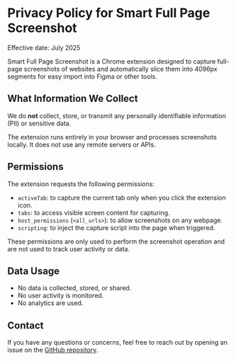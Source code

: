 # Privacy Policy for Smart Full Page Screenshot

Effective date: July 2025

Smart Full Page Screenshot is a Chrome extension designed to capture full-page screenshots of websites and automatically slice them into 4096px segments for easy import into Figma or other tools.

## What Information We Collect

We do **not** collect, store, or transmit any personally identifiable information (PII) or sensitive data.

The extension runs entirely in your browser and processes screenshots locally. It does not use any remote servers or APIs.

## Permissions

The extension requests the following permissions:

- `activeTab`: to capture the current tab only when you click the extension icon.
- `tabs`: to access visible screen content for capturing.
- `host_permissions` (`<all_urls>`): to allow screenshots on any webpage.
- `scripting`: to inject the capture script into the page when triggered.

These permissions are only used to perform the screenshot operation and are not used to track user activity or data.

## Data Usage

- No data is collected, stored, or shared.
- No user activity is monitored.
- No analytics are used.

## Contact

If you have any questions or concerns, feel free to reach out by opening an issue on the [GitHub repository](https://github.com/wowxoxo/fullpage-slicer).

